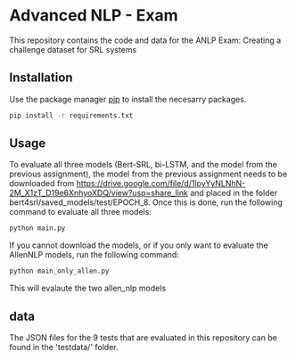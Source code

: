 # Advanced NLP - Exam

This repository contains the code and data for the ANLP Exam: Creating a challenge dataset for SRL systems

## Installation

Use the package manager [pip](https://pip.pypa.io/en/stable/) to install the necesarry packages.

```bash
pip install -r requirements.txt
```

## Usage

To evaluate all three models (Bert-SRL, bi-LSTM, and the model from the previous assignment), the model from the previous assignment needs to be downloaded from https://drive.google.com/file/d/1lpyYyNLNhN-2M_X1zT_D19e6XnhyoXDQ/view?usp=share_link and placed in the folder bert4srl/saved_models/test/EPOCH_8. Once this is done, run the following command to evaluate all three models:


```python
python main.py
```

If you cannot download the models, or if you only want to evaluate the AllenNLP models, run the following command:

```python
python main_only_allen.py
```

This will evalaute the two allen_nlp models
## data

The JSON files for the 9 tests that are evaluated in this repository can be found in the 'testdata/' folder.